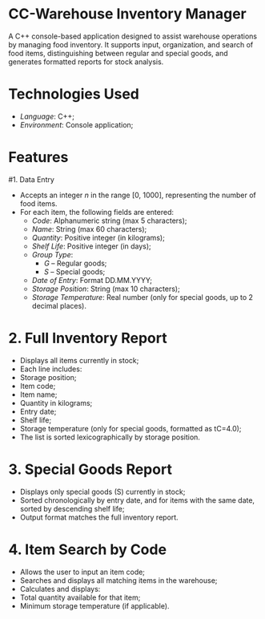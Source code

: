 # CC-Warehouse Inventory Manager
A C++ console-based application designed to assist warehouse operations by managing food inventory. 
It supports input, organization, and search of food items, distinguishing between regular and special goods, and generates formatted reports for stock analysis.

# Technologies Used
- *Language*: C++;
- *Environment*: Console application;

# Features
#1. Data Entry
- Accepts an integer *n* in the range [0, 1000], representing the number of food items.
- For each item, the following fields are entered:
  - *Code*: Alphanumeric string (max 5 characters);
  - *Name*: String (max 60 characters);
  - *Quantity*: Positive integer (in kilograms);
  - *Shelf Life*: Positive integer (in days);
  - *Group Type*:  
    - *G* – Regular goods;  
    - *S* – Special goods;
  - *Date of Entry*: Format DD.MM.YYYY;
  - *Storage Position*: String (max 10 characters);
  - *Storage Temperature*: Real number (only for special goods, up to 2 decimal places).

# 2. Full Inventory Report
- Displays all items currently in stock;
- Each line includes:
- Storage position;
- Item code;
- Item name;
- Quantity in kilograms;
- Entry date;
- Shelf life;
- Storage temperature (only for special goods, formatted as tC=4.0);
- The list is sorted lexicographically by storage position.

# 3. Special Goods Report
- Displays only special goods (S) currently in stock;
- Sorted chronologically by entry date, and for items with the same date, sorted by descending shelf life;
- Output format matches the full inventory report.
  
# 4. Item Search by Code
- Allows the user to input an item code;
- Searches and displays all matching items in the warehouse;
- Calculates and displays:
- Total quantity available for that item;
- Minimum storage temperature (if applicable).

